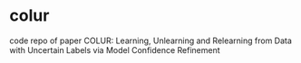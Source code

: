 # colur
code repo of paper COLUR: Learning, Unlearning and Relearning from Data with Uncertain Labels via Model Confidence Refinement
